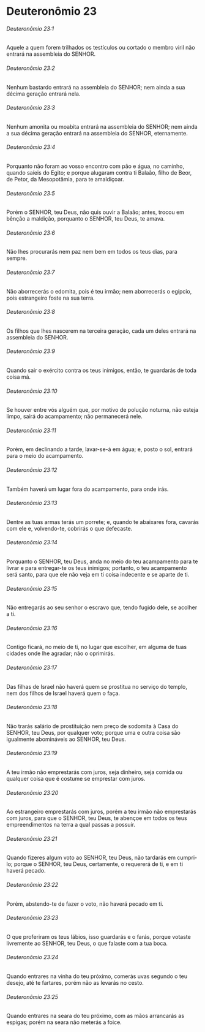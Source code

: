 # Deuteronômio 23

###### Deuteronômio 23:1

Aquele a quem forem trilhados os testículos ou cortado o membro viril não entrará na assembleia do SENHOR.

###### Deuteronômio 23:2

Nenhum bastardo entrará na assembleia do SENHOR; nem ainda a sua décima geração entrará nela.

###### Deuteronômio 23:3

Nenhum amonita ou moabita entrará na assembleia do SENHOR; nem ainda a sua décima geração entrará na assembleia do SENHOR, eternamente.

###### Deuteronômio 23:4

Porquanto não foram ao vosso encontro com pão e água, no caminho, quando saíeis do Egito; e porque alugaram contra ti Balaão, filho de Beor, de Petor, da Mesopotâmia, para te amaldiçoar.

###### Deuteronômio 23:5

Porém o SENHOR, teu Deus, não quis ouvir a Balaão; antes, trocou em bênção a maldição, porquanto o SENHOR, teu Deus, te amava.

###### Deuteronômio 23:6

Não lhes procurarás nem paz nem bem em todos os teus dias, para sempre.

###### Deuteronômio 23:7

Não aborrecerás o edomita, pois é teu irmão; nem aborrecerás o egípcio, pois estrangeiro foste na sua terra.

###### Deuteronômio 23:8

Os filhos que lhes nascerem na terceira geração, cada um deles entrará na assembleia do SENHOR.

###### Deuteronômio 23:9

Quando sair o exército contra os teus inimigos, então, te guardarás de toda coisa má.

###### Deuteronômio 23:10

Se houver entre vós alguém que, por motivo de polução noturna, não esteja limpo, sairá do acampamento; não permanecerá nele.

###### Deuteronômio 23:11

Porém, em declinando a tarde, lavar-se-á em água; e, posto o sol, entrará para o meio do acampamento.

###### Deuteronômio 23:12

Também haverá um lugar fora do acampamento, para onde irás.

###### Deuteronômio 23:13

Dentre as tuas armas terás um porrete; e, quando te abaixares fora, cavarás com ele e, volvendo-te, cobrirás o que defecaste.

###### Deuteronômio 23:14

Porquanto o SENHOR, teu Deus, anda no meio do teu acampamento para te livrar e para entregar-te os teus inimigos; portanto, o teu acampamento será santo, para que ele não veja em ti coisa indecente e se aparte de ti.

###### Deuteronômio 23:15

Não entregarás ao seu senhor o escravo que, tendo fugido dele, se acolher a ti.

###### Deuteronômio 23:16

Contigo ficará, no meio de ti, no lugar que escolher, em alguma de tuas cidades onde lhe agradar; não o oprimirás.

###### Deuteronômio 23:17

Das filhas de Israel não haverá quem se prostitua no serviço do templo, nem dos filhos de Israel haverá quem o faça.

###### Deuteronômio 23:18

Não trarás salário de prostituição nem preço de sodomita à Casa do SENHOR, teu Deus, por qualquer voto; porque uma e outra coisa são igualmente abomináveis ao SENHOR, teu Deus.

###### Deuteronômio 23:19

A teu irmão não emprestarás com juros, seja dinheiro, seja comida ou qualquer coisa que é costume se emprestar com juros.

###### Deuteronômio 23:20

Ao estrangeiro emprestarás com juros, porém a teu irmão não emprestarás com juros, para que o SENHOR, teu Deus, te abençoe em todos os teus empreendimentos na terra a qual passas a possuir.

###### Deuteronômio 23:21

Quando fizeres algum voto ao SENHOR, teu Deus, não tardarás em cumpri-lo; porque o SENHOR, teu Deus, certamente, o requererá de ti, e em ti haverá pecado.

###### Deuteronômio 23:22

Porém, abstendo-te de fazer o voto, não haverá pecado em ti.

###### Deuteronômio 23:23

O que proferiram os teus lábios, isso guardarás e o farás, porque votaste livremente ao SENHOR, teu Deus, o que falaste com a tua boca.

###### Deuteronômio 23:24

Quando entrares na vinha do teu próximo, comerás uvas segundo o teu desejo, até te fartares, porém não as levarás no cesto.

###### Deuteronômio 23:25

Quando entrares na seara do teu próximo, com as mãos arrancarás as espigas; porém na seara não meterás a foice.

